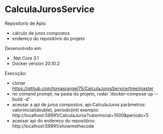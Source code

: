 # CalculaJurosService

Repositorio de Apis:
- cálculo de juros compostos
- endereço do repositório do projeto

Desenvolvido em:

- .Net Core 3.1
- Docker version 20.10.2

Execução:

- clonar https://github.com/tomasrangel75/CalculaJurosService/tree/master
- no comand prompt, na pasta do projeto, rodar 'docker-compose up --build -d'
- acessar a api de juros compostos:
  api:CalculaJuros
  parâmetros: valorinicial(double), periodo(int)
  exemplo: http://localhost:59991/CalculaJuros?valorinicial=1000&periodo=5
- acessar api do endereço do repositório:
  http://localhost:59991/showmethecode
